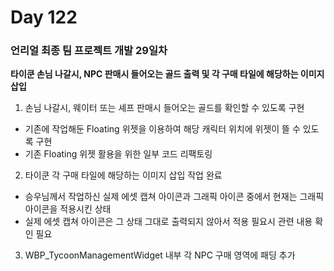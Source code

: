 # Day 122

### 언리얼 최종 팀 프로젝트 개발 29일차

**타이쿤 손님 나갈시, NPC 판매시 들어오는 골드 출력 및 각 구매 타일에 해당하는 이미지 삽입**

1. 손님 나갈시, 웨이터 또는 셰프 판매시 들어오는 골드를 확인할 수 있도록 구현
- 기존에 작업해둔 Floating 위젯을 이용하여 해당 캐릭터 위치에 위젯이 뜰 수 있도록 구현
- 기존 Floating 위젯 활용을 위한 일부 코드 리팩토링

2. 타이쿤 각 구매 타일에 해당하는 이미지 삽입 작업 완료
- 승우님께서 작업하신 실제 에셋 캡쳐 아이콘과 그래픽 아이콘 중에서 현재는 그래픽 아이콘을 적용시킨 상태
- 실제 에셋 캡쳐 아이콘은 그 상태 그대로 출력되지 않아서 적용 필요시 관련 내용 확인 필요

3. WBP_TycoonManagementWidget 내부 각 NPC 구매 영역에 패딩 추가


